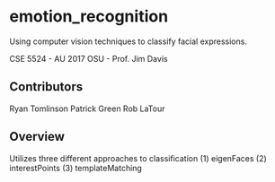 # emotion_recognition
Using computer vision techniques to classify facial expressions.

CSE 5524 - AU 2017 OSU - Prof. Jim Davis

Contributors
------------
Ryan Tomlinson
Patrick Green
Rob LaTour

Overview
--------
Utilizes three different approaches to classification
(1) eigenFaces
(2) interestPoints
(3) templateMatching

